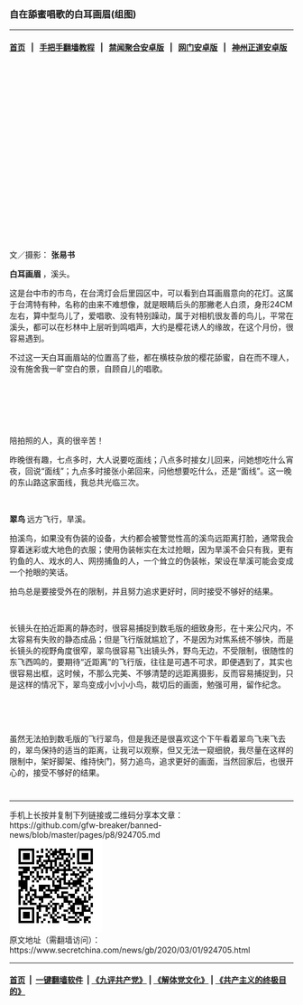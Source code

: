 ### 自在舔蜜唱歌的白耳画眉(组图)
------------------------

#### [首页](https://github.com/gfw-breaker/banned-news/blob/master/README.md) &nbsp;&nbsp;|&nbsp;&nbsp; [手把手翻墙教程](https://github.com/gfw-breaker/guides/wiki) &nbsp;&nbsp;|&nbsp;&nbsp; [禁闻聚合安卓版](https://github.com/gfw-breaker/bn-android) &nbsp;&nbsp;|&nbsp;&nbsp; [网门安卓版](https://github.com/oGate2/oGate) &nbsp;&nbsp;|&nbsp;&nbsp; [神州正道安卓版](https://github.com/SzzdOgate/update) 



<div class="article_right" style="fone-color:#000">
 <p style="text-align: center;">
  <img alt="" src="//img3.secretchina.com/pic/2020/3-1/p2637981a804995943-ss.jpg"/>
  <span id="hideid" name="hideid" style="color:red;display:none;">
   <span href="https://www.secretchina.com">
   </span>
  </span>
 </p>
 <div id="txt-mid1-t21-2017">
  <ins class="adsbygoogle" data-ad-client="ca-pub-1276641434651360" data-ad-slot="2451032099" style="display:inline-block;width:336px;height:280px">
  </ins>
  <div id="SC-22xxx">
  </div>
 </div>
 <p>
  文／摄影：
  <strong>
   <span href="https://www.secretchina.com/news/gb/tag/张易书" target="_blank">
    张易书
   </span>
  </strong>
  <span id="hideid" name="hideid" style="color:red;display:none;">
   <span href="https://www.secretchina.com">
   </span>
  </span>
 </p>
 <p>
  <strong>
   <span href="https://www.secretchina.com/news/gb/tag/白耳画眉" target="_blank">
    白耳画眉
   </span>
  </strong>
  ，溪头。
 </p>
 <p>
  这是台中市的市鸟，在台湾灯会后里园区中，可以看到白耳画眉意向的花灯。这属于台湾特有种，名称的由来不难想像，就是眼睛后头的那撇老人白须，身形24CM左右，算中型鸟儿了，爱唱歌、没有特别躁动，属于对相机很友善的鸟儿，平常在溪头，都可以在杉林中上层听到鸣唱声，大约是樱花诱人的缘故，在这个月份，很容易遇到。
 </p>
 <p>
  不过这一天白耳画眉站的位置高了些，都在横枝杂放的樱花舔蜜，自在而不理人，没有施舍我一旷空白的景，自顾自儿的唱歌。
 </p>
 <p style="text-align: center;">
  <img alt="" src="//img3.secretchina.com/pic/2020/3-1/p2637977a981016019-ss.jpg"/>
 </p>
 <p style="text-align: center;">
  <img alt="" src="//img3.secretchina.com/pic/2020/3-1/p2637976a632803504-ss.jpg"/>
 </p>
 <p style="text-align: center;">
  <img alt="" src="//img3.secretchina.com/pic/2020/3-1/p2637975a16701502-ss.jpg"/>
 </p>
 <p>
  陪拍照的人，真的很辛苦！
 </p>
 <p>
  昨晚很有趣，七点多时，大人说要吃面线；八点多时接女儿回来，问她想吃什么宵夜，回说“面线”；九点多时接张小弟回来，问他想要吃什么，还是“面线”。这一晚的东山路这家面线，我总共光临三次。
 </p>
 <p style="text-align: center;">
  <img alt="" src="//img3.secretchina.com/pic/2020/3-1/p2637974a267573657-ss.jpg"/>
 </p>
 <p>
  <strong>
   <span href="https://www.secretchina.com/news/gb/tag/翠鸟" target="_blank">
    翠鸟
   </span>
  </strong>
  远方飞行，旱溪。
 </p>
 <p>
  拍溪鸟，如果没有伪装的设备，大约都会被警觉性高的溪鸟远距离打脸，通常我会穿着迷彩或大地色的衣服；使用伪装帐实在太过抢眼，因为旱溪不会只有我，更有钓鱼的人、戏水的人、网捞捕鱼的人，一个耸立的伪装帐，架设在旱溪可能会变成一个抢眼的笑话。
 </p>
 <p>
  拍鸟总是要接受外在的限制，并且努力追求更好时，同时接受不够好的结果。
 </p>
 <p style="text-align: center;">
  <img alt="" src="//img3.secretchina.com/pic/2020/3-1/p2637973a707559420-ss.jpg"/>
 </p>
 <p>
  长镜头在拍近距离的静态时，很容易捕捉到数毛版的细致身形，在十来公尺内，不太容易有失败的静态成品；但是飞行版就尴尬了，不是因为对焦系统不够快，而是长镜头的视野角度很窄，翠鸟很容易飞出镜头外，野鸟无边，不受限制，很随性的东飞西鸣的，要期待“近距离”的飞行版，往往是可遇不可求，即便遇到了，其实也很容易出框，这时候，不那么完美、不够清楚的远距离摄影，反而容易捕捉到，只是这样的情况下，翠鸟变成小小小小鸟，裁切后的画面，勉强可用，留作纪念。
 </p>
 <p style="text-align: center;">
  <img alt="" src="//img3.secretchina.com/pic/2020/3-1/p2637972a230900358-ss.jpg"/>
 </p>
 <p style="text-align: center;">
  <img alt="" src="//img3.secretchina.com/pic/2020/3-1/p2637971a664068011-ss.jpg"/>
 </p>
 <p>
  虽然无法拍到数毛版的飞行翠鸟，但是我还是很喜欢这个下午看着翠鸟飞来飞去的，翠鸟保持的适当的距离，让我可以观察，但又无法一窥细貌，我尽量在这样的限制中，架好脚架、维持快门，努力追鸟，追求更好的画面，当然回家后，也很开心的，接受不够好的结果。
  <center>
   <div>
    <div id="txt-mid2-t22-2017" style="display: block;  max-height: 351px;  overflow: hidden;">
     <div id="SC-21xxx">
     </div>
     <ins class="adsbygoogle" data-ad-client="ca-pub-1276641434651360" data-ad-format="auto" data-ad-slot="4301710469" data-full-width-responsive="true" style="display:block">
     </ins>
    </div>
   </div>
  </center>
  <div style="padding-top:12px;">
  </div>
 </p>
</div>

<hr/>
手机上长按并复制下列链接或二维码分享本文章：<br/>
https://github.com/gfw-breaker/banned-news/blob/master/pages/p8/924705.md <br/>
<a href='https://github.com/gfw-breaker/banned-news/blob/master/pages/p8/924705.md'><img src='https://github.com/gfw-breaker/banned-news/blob/master/pages/p8/924705.md.png'/></a> <br/>
原文地址（需翻墙访问）：https://www.secretchina.com/news/gb/2020/03/01/924705.html


------------------------
#### [首页](https://github.com/gfw-breaker/banned-news/blob/master/README.md) &nbsp;|&nbsp; [一键翻墙软件](https://github.com/gfw-breaker/nogfw/blob/master/README.md) &nbsp;| [《九评共产党》](https://github.com/gfw-breaker/9ping.md/blob/master/README.md#九评之一评共产党是什么) | [《解体党文化》](https://github.com/gfw-breaker/jtdwh.md/blob/master/README.md) | [《共产主义的终极目的》](https://github.com/gfw-breaker/gczydzjmd.md/blob/master/README.md)


<img src='http://gfw-breaker.win/banned-news/pages/p8/924705.md' width='0px' height='0px'/>